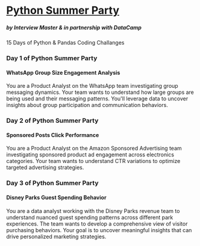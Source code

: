 # [Python Summer Party](https://www.interviewmaster.ai/python-party)
##### by Interview Master & in partnership with DataCamp
15 Days of Python &amp; Pandas Coding Challanges

### Day 1 of Python Summer Party
#### WhatsApp Group Size Engagement Analysis
You are a Product Analyst on the WhatsApp team investigating group messaging dynamics. Your team wants to understand how large groups are being used and their messaging patterns. You'll leverage data to uncover insights about group participation and communication behaviors.

### Day 2 of Python Summer Party
#### Sponsored Posts Click Performance
You are a Product Analyst on the Amazon Sponsored Advertising team investigating sponsored product ad engagement across electronics categories. Your team wants to understand CTR variations to optimize targeted advertising strategies.

### Day 3 of Python Summer Party
#### Disney Parks Guest Spending Behavior
You are a data analyst working with the Disney Parks revenue team to understand nuanced guest spending patterns across different park experiences. The team wants to develop a comprehensive view of visitor purchasing behaviors. Your goal is to uncover meaningful insights that can drive personalized marketing strategies.
